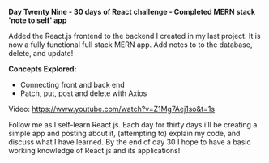 **Day Twenty Nine - 30 days of React challenge - Completed MERN stack 'note to self' app**

Added the React.js frontend to the backend I created in my last project. It is now a fully functional full stack MERN app.
Add notes to to the database, delete, and update!

**Concepts Explored:**

- Connecting front and back end
- Patch, put, post and delete with Axios

Video: https://www.youtube.com/watch?v=Z1Mg7Aej1so&t=1s

Follow me as I self-learn React.js. Each day for thirty days i'll be creating a simple app and posting about it, (attempting to) explain my code, and discuss what I have learned. By the end of day 30 I hope to have a basic working knowledge of React.js and its applications!
